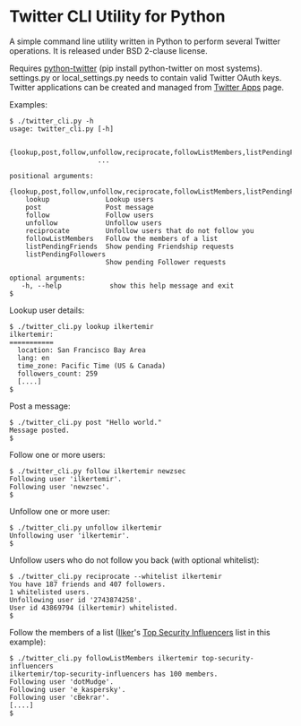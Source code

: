 Twitter CLI Utility for Python
==============================
A simple command line utility written in Python to perform several Twitter operations. It is released under BSD 2-clause license.  

Requires [python-twitter](https://github.com/bear/python-twitter) (pip install python-twitter on most systems). settings.py or local_settings.py needs to contain valid Twitter OAuth keys. Twitter applications can be created and managed from [Twitter Apps](https://apps.twitter.com/) page.

Examples:

    $ ./twitter_cli.py -h
    usage: twitter_cli.py [-h]
                          
                          {lookup,post,follow,unfollow,reciprocate,followListMembers,listPendingFriends,listPendingFollowers}
                          ...

    positional arguments:
      {lookup,post,follow,unfollow,reciprocate,followListMembers,listPendingFriends,listPendingFollowers}
        lookup              Lookup users
        post                Post message
        follow              Follow users
        unfollow            Unfollow users
        reciprocate         Unfollow users that do not follow you
        followListMembers   Follow the members of a list
        listPendingFriends  Show pending Friendship requests
        listPendingFollowers
                            Show pending Follower requests

    optional arguments:
       -h, --help            show this help message and exit
    $

Lookup user details:

    $ ./twitter_cli.py lookup ilkertemir
    ilkertemir:
    ===========
      location: San Francisco Bay Area
      lang: en
      time_zone: Pacific Time (US & Canada)
      followers_count: 259
      [....]
    $

Post a message:

    $ ./twitter_cli.py post "Hello world."
    Message posted.
    $

Follow one or more users:

    $ ./twitter_cli.py follow ilkertemir newzsec
    Following user 'ilkertemir'.
    Following user 'newzsec'.
    $

Unfollow one or more user:

    $ ./twitter_cli.py unfollow ilkertemir 
    Unfollowing user 'ilkertemir'.
    $

Unfollow users who do not follow you back (with optional whitelist):

    $ ./twitter_cli.py reciprocate --whitelist ilkertemir
    You have 187 friends and 407 followers.
    1 whitelisted users.
    Unfollowing user id '2743874258'.
    User id 43869794 (ilkertemir) whitelisted.
    $

Follow the members of a list ([Ilker](https://www.ilkertemir.com/)'s [Top Security Influencers](https://twitter.com/IlkerTemir/lists/top-security-influencers) list in this example):

    $ ./twitter_cli.py followListMembers ilkertemir top-security-influencers
    ilkertemir/top-security-influencers has 100 members.
    Following user 'dotMudge'.
    Following user 'e_kaspersky'.
    Following user 'cBekrar'.
    [....]
    $

